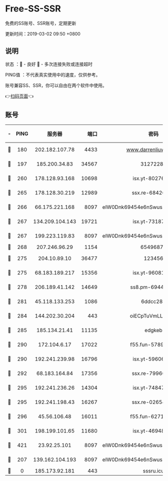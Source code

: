# Free-SS-SSR

免费的SS账号、SSR账号，定期更新

更新时间：2019-03-02 09:50 +0800

## 说明

状态     ：🙂 - 良好 🙁 - 多次连接失败或连接超时

PING值   ：不代表真实使用中的速度，仅供参考。

账号兼容SS、SSR，你可以自由在两个软件中使用。

👉[扫码页面](https://liesauer.github.io/free-ss-ssr.github.io/)👈

## 账号

|-|PING|服务器|端口|密码|加密方式|区域|
|:----:|:----:|:-----:|-----:|:----:|:----:|:----:|
|🙂|180|202.182.107.78|4433|www.darrenliuwei.com|aes-256-cfb|JP|
|🙂|197|185.200.34.83|34567|31272288|aes-256-cfb|US|
|🙂|260|178.128.93.168|10698|isx.yt-80276507|aes-256-cfb|SG|
|🙂|265|178.128.30.219|12989|ssx.re-68426901|aes-256-cfb|SG|
|🙂|266|66.175.221.168|8097|eIW0Dnk69454e6nSwuspv9DmS201tQ0D|aes-256-cfb|US|
|🙂|267|134.209.104.143|19721|isx.yt-73187707|aes-256-cfb|SG|
|🙂|267|199.223.119.83|8097|eIW0Dnk69454e6nSwuspv9DmS201tQ0D|aes-256-cfb|US|
|🙂|268|207.246.96.29|1154|65496879|chacha20|US|
|🙂|275|204.10.89.10|36477|123456|aes-256-cfb|US|
|🙂|275|68.183.189.217|15356|isx.yt-96081644|aes-256-cfb|SG|
|🙂|278|206.189.41.142|14649|ss8.pm-69449301|aes-256-cfb|SG|
|🙂|281|45.118.133.253|1086|6ddcc286|aes-256-cfb|SG|
|🙂|284|144.202.30.204|443|oiECpTuVmLLxk4Ts|aes-256-cfb|US|
|🙂|285|185.134.21.41|11135|edgkeb|aes-256-cfb|GB|
|🙂|290|172.104.6.17|17022|f55.fun-57899687|aes-256-cfb|US|
|🙂|290|192.241.239.98|16796|isx.yt-59606235|aes-256-cfb|US|
|🙂|292|68.183.164.84|17356|ssx.re-79966260|aes-256-cfb|US|
|🙂|295|192.241.236.26|14304|isx.yt-74847820|aes-256-cfb|US|
|🙂|295|192.241.198.43|16267|ssx.re-02654546|aes-256-cfb|US|
|🙂|296|45.56.106.48|16011|f55.fun-62712462|aes-256-cfb|US|
|🙂|301|198.199.101.65|11680|isx.yt-46948094|aes-256-cfb|US|
|🙂|421|23.92.25.101|8097|eIW0Dnk69454e6nSwuspv9DmS201tQ0D|aes-256-cfb|US|
|🙂|207|139.162.104.193|8097|eIW0Dnk69454e6nSwuspv9DmS201tQ0D|aes-256-cfb|JP|
|🙁|0|185.173.92.181|443|sssru.icu|rc4-md5|RU|
